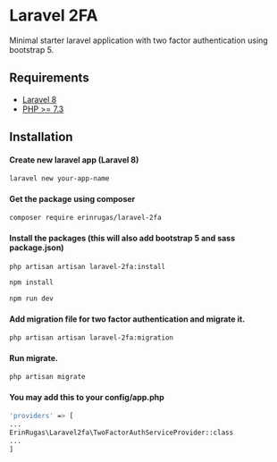 # Laravel 2FA

Minimal starter laravel application with two factor authentication using bootstrap 5.

## Requirements
* [Laravel 8](https://github.com/laravel/framework)
* [PHP >= 7.3](https://www.php.net/)

## Installation

#### Create new laravel app (Laravel 8)

```bash
laravel new your-app-name
```

#### Get the package using composer

```bash
composer require erinrugas/laravel-2fa
```

#### Install the packages (this will also add bootstrap 5 and sass package.json)

```bash
php artisan artisan laravel-2fa:install

npm install

npm run dev
```

#### Add migration file for two factor authentication and migrate it.

```bash
php artisan artisan laravel-2fa:migration
```

#### Run migrate.

```bash
php artisan migrate
```

#### You may add this to your config/app.php

```bash
'providers' => [
...
ErinRugas\Laravel2fa\TwoFactorAuthServiceProvider::class
...
]

```